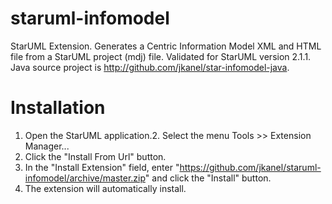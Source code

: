 # staruml-infomodel
StarUML Extension. Generates a Centric Information Model XML and HTML file from a StarUML project (mdj) file. Validated for StarUML version 2.1.1.  Java source project is http://github.com/jkanel/star-infomodel-java.

# Installation
1. Open the StarUML application.2. Select the menu Tools >> Extension Manager...
3. Click the "Install From Url" button.
4. In the "Install Extension" field, enter "https://github.com/jkanel/staruml-infomodel/archive/master.zip" and click the "Install" button.
5. The extension will automatically install.
